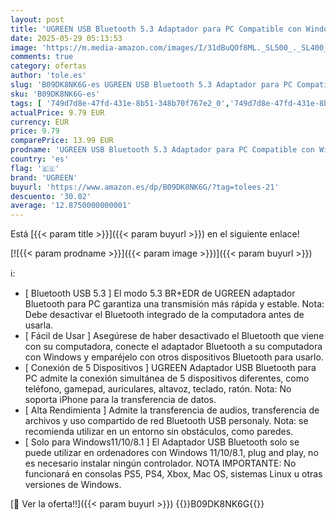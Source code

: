 ```yaml
---
layout: post
title: 'UGREEN USB Bluetooth 5.3 Adaptador para PC Compatible con Windows 11 10 8.1  Adapter Dongle para Auriculares Teclado Ratón Altavoces Mando de PS5 PS4 Switch'
date: 2025-05-29 05:13:53
image: 'https://m.media-amazon.com/images/I/31dBuQOf8ML._SL500_._SL400_.jpg'
comments: true
category: ofertas
author: 'tole.es'
slug: 'B09DK8NK6G-es UGREEN USB Bluetooth 5.3 Adaptador para PC Compatible con...'
sku: 'B09DK8NK6G-es'
tags: [ '749d7d8e-47fd-431e-8b51-348b70f767e2_0','749d7d8e-47fd-431e-8b51-348b70f767e2_8501','Adaptadores de red','Adaptadores de red Bluetooth','Arborist Merchandising Root','CML-Tech','Dispositivos de red','Electrónica','Informática','Peripherals & Accessories','Self Service','Special Features Stores','ps4','ps5','ugreen','🇪🇸', ]
actualPrice: 9.79 EUR
currency: EUR
price: 9.79
comparePrice: 13.99 EUR
prodname: 'UGREEN USB Bluetooth 5.3 Adaptador para PC Compatible con Windows 11 10 8.1  Adapter Dongle para Auriculares Teclado Ratón Altavoces Mando de PS5 PS4 Switch'
country: 'es'
flag: '🇪🇸'
brand: 'UGREEN'
buyurl: 'https://www.amazon.es/dp/B09DK8NK6G/?tag=tolees-21'
descuento: '30.02'
average: '12.8750000000001'
---
```


Está [{{< param title >}}]({{< param buyurl >}}) en el siguiente enlace!

[![{{< param prodname >}}]({{< param image >}})]({{< param buyurl >}})

ℹ️:

- [ Bluetooth USB 5.3 ] El modo 5.3 BR+EDR de UGREEN adaptador Bluetooth para PC garantiza una transmisión más rápida y estable. Nota: Debe desactivar el Bluetooth integrado de la computadora antes de usarla.
- [ Fácil de Usar ] Asegúrese de haber desactivado el Bluetooth que viene con su computadora, conecte el adaptador Bluetooth a su computadora con Windows y emparéjelo con otros dispositivos Bluetooth para usarlo.
- [ Conexión de 5 Dispositivos ] UGREEN Adaptador USB Bluetooth para PC admite la conexión simultánea de 5 dispositivos diferentes, como teléfono, gamepad, auriculares, altavoz, teclado, ratón. Nota: No soporta iPhone para la transferencia de datos.
- [ Alta Rendimienta ] Admite la transferencia de audios, transferencia de archivos y uso compartido de red Bluetooth USB personaly. Nota: se recomienda utilizar en un entorno sin obstáculos, como paredes.
- [ Solo para Windows11/10/8.1 ] El Adaptador USB Bluetooth solo se puede utilizar en ordenadores con Windows 11/10/8.1, plug and play, no es necesario instalar ningún controlador. NOTA IMPORTANTE: No funcionará en consolas PS5, PS4, Xbox, Mac OS, sistemas Linux u otras versiones de Windows.

[🛒 Ver la oferta!!]({{< param buyurl >}})
{{<world>}}B09DK8NK6G{{</world>}}

